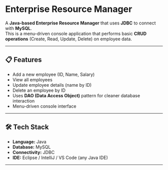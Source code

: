 # Enterprise Resource Manager

A **Java-based Enterprise Resource Manager** that uses **JDBC** to connect with **MySQL**.  
This is a menu-driven console application that performs basic **CRUD operations** (Create, Read, Update, Delete) on employee data.

---

## 📋 Features

- Add a new employee (ID, Name, Salary)  
- View all employees  
- Update employee details (name by ID)  
- Delete an employee by ID  
- Uses **DAO (Data Access Object)** pattern for cleaner database interaction  
- Menu-driven console interface  

---

## 🛠 Tech Stack

- **Language:** Java  
- **Database:** MySQL  
- **Connectivity:** JDBC  
- **IDE:** Eclipse / IntelliJ / VS Code (any Java IDE)  

---

